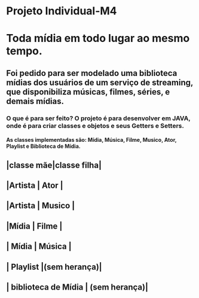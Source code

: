 # Projeto Individual-M4 
# Toda mídia em todo lugar ao mesmo tempo.
## Foi pedido para ser modelado uma biblioteca mídias dos usuários de um serviço de streaming, que disponibiliza músicas, filmes, séries, e demais mídias.
### O que é para ser feito? O projeto é para desenvolver em JAVA, onde é para criar classes e objetos e seus Getters e Setters.
#### As classes implementadas são: Mídia, Música, Filme, Musico, Ator, Playlist e Biblioteca de Mídia.
|classe mãe|classe filha|
-------------------------
|Artista   |   Ator     |
---------------
|Artista   |  Musico    |
-------------------
|Mídia     |   Filme    |
----------------
| Mídia    | Música     |
-------------------
| Playlist |(sem herança)|
---------------------------
| biblioteca de Mídia | (sem herança)|
----------------------------------------
